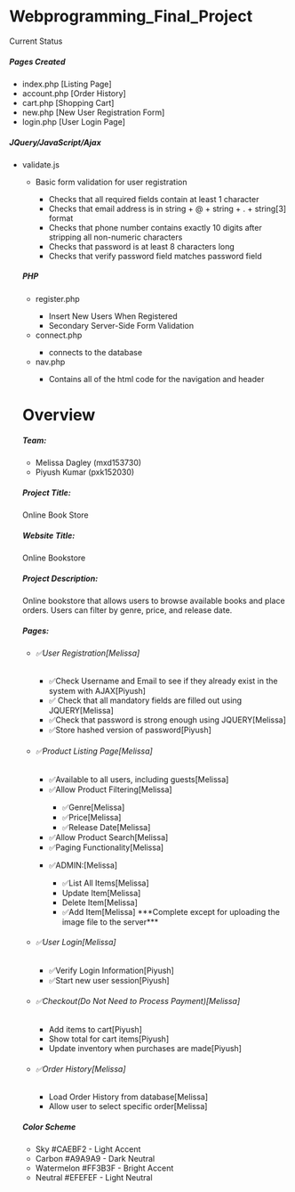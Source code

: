 # Webprogramming_Final_Project

Current Status

<h5>Pages Created </h5>
<ul><li>index.php [Listing Page] </li>
<li>account.php [Order History] </li>
<li>cart.php [Shopping Cart] </li>
<li>new.php [New User Registration Form] </li>
<li>login.php [User Login Page]</li>
</ul>
<h5>JQuery/JavaScript/Ajax</h5>
<ul><li>validate.js</li>
<ul><li>Basic form validation for user registration</li>
<ul><li>Checks that all required fields contain at least 1 character</li>
<li> Checks that email address is in string + @ + string + . + string[3] format</li>
 <li> Checks that phone number contains exactly 10 digits after stripping all non-numeric characters</li>
 <li> Checks that password is at least 8 characters long</li>
 <li>Checks that verify password field matches password field</li>
 </ul>
 </ul>
 
 <h5>PHP</h5>
 <ul><li>register.php</li>
 <ul><li>Insert New Users When Registered</li>
 <li>Secondary Server-Side Form Validation</li></ul>
 <li>connect.php</li>
 <ul><li>connects to the database</li></ul>
 <li>nav.php</li>
 <ul><li>Contains all of the html code for the navigation and header</li></ul>
 </ul>
 
 <h1>Overview</h1>
 <h5>Team:</h5>
 <ul><li>Melissa Dagley (mxd153730)</li>
 <li>Piyush Kumar (pxk152030)</li>
 </ul>
	
<h5>Project Title:</h5>
<p>Online Book Store</p>

<h5>Website Title:</h5>
<p>Online Bookstore</p>

<h5>Project Description:</h5>
<p>Online bookstore that allows users to browse available books and place orders. Users can filter by genre, price, and release date.</p>
	
<h5>Pages:</h5>
<ul><li><h6>&#9989;User Registration[Melissa]</h6></li>
<ul><li>&#9989;Check Username and Email to see if they already exist in the system with AJAX[Piyush]</li>
<li>&#9989; Check that all mandatory fields are filled out using JQUERY[Melissa]</li>
<li>&#9989;Check that password is strong enough using JQUERY[Melissa]</li>
<li>&#9989;Store hashed version of password[Piyush]</li></ul>
<li><h6>&#9989;Product Listing Page[Melissa]</h6></li>
<ul><li>&#9989;Available to all users, including guests[Melissa]</li>
<li>&#9989;Allow Product Filtering[Melissa]</li>
<ul><li>&#9989;Genre[Melissa]</li>
<li>&#9989;Price[Melissa]</li>
<li>&#9989;Release Date[Melissa]</li></ul>
<li>&#9989;Allow Product Search[Melissa]</li>
<li>&#9989;Paging Functionality[Melissa]</li></ul>
<ul><li><h7>&#9989;ADMIN:[Melissa]</h7></li>
<ul><li>&#9989;List All Items[Melissa]</li>
<li>Update Item[Melissa]</li>
<li>Delete Item[Melissa]</li>
<li>&#9989;Add Item[Melissa] ***Complete except for uploading the image file to the server***</li></ul></ul>
<li><h6>&#9989;User Login[Melissa]</h6></li>
<ul><li>&#9989;Verify Login Information[Piyush]</li>
<li>&#9989;Start new user session[Piyush]</li></ul>
<li><h6>&#9989;Checkout(Do Not Need to Process Payment)[Melissa]</h6></li>
<ul><li>Add items to cart[Piyush]</li>
<li>Show total for cart items[Piyush]</li>
<li>Update inventory when purchases are made[Piyush]</li></ul>
<li><h6>&#9989;Order History[Melissa]</h6></li>
<ul><li>Load Order History from database[Melissa]</li>
<li>Allow user to select specific order[Melissa]</li></ul>
</ul>
	
 <h5>Color Scheme</h5>

<ul><li>Sky #CAEBF2 - Light Accent</li>
<li>Carbon #A9A9A9  - Dark Neutral</li>
<li>Watermelon #FF3B3F - Bright Accent</li>
<li>Neutral #EFEFEF  - Light Neutral</li>
</ul>


